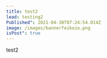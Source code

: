 ```yaml
---
title: test2
lead: testing2
Published": 2021-04-30T07:24:54.014Z
image: /images/bannerfeikoio.png
isPost": true
---
```

test2